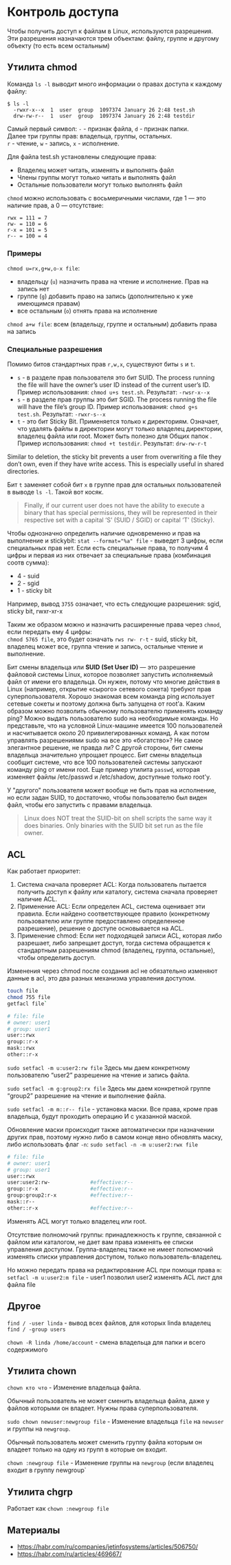 # Контроль доступа

Чтобы получить доступ к файлам в Linux, используются разрешения. Эти разрешения назначаются трем объектам: файлу, группе и другому объекту (то есть всем остальным)

## Утилита chmod

Команда `ls -l` выводит много информации о правах доступа к каждому файлу:

```
$ ls -l
  -rwxr-x--x  1  user  group  1097374 January 26 2:48 test.sh
  drw-rw-r--  1  user  group  1097374 January 26 2:48 testdir
```

Самый первый символ: `-` - признак файла, `d` - признак папки.  
Далее три группы прав: владельца, группы, остальных.  
`r` - чтение, `w` - запись, `x` - исполнение.

Для файла test.sh установлены следующие права:
- Владелец может читать, изменять и выполнять файл
- Члены группы могут только читать и выполнять файл
- Остальные пользователи могут только выполнять файл
  
`chmod` можно использовать с восьмеричными числами, где 1 — это наличие прав, а 0 — отсутствие:

```
rwx = 111 = 7
rw- = 110 = 6
r-x = 101 = 5
r-- = 100 = 4
```

### Примеры

`chmod u=rx,g+w,o-x file`: 
- владельцу (`u`) назначить права на чтение и исполнение. Прав на запись нет
- группе (`g`) добавить право на запись (дополнительно к уже имеющимся правам)
- все остальным (`o`) отнять права на исполнение

`chmod a+w file`: всем (владельцу, группе и остальным) добавить права на запись

### Специальные разрешения

Помимо битов стандартных прав `r,w,x`, существуют биты `s` и `t`.

- `s` - в разделе прав пользователя это бит SUID. The process running the file will have the owner’s user ID instead of the current user’s ID. Пример использования: `chmod u+s test.sh`. Результат: `-rwsr-x--x`
- `s` - в разделе прав группы это бит SGID. The process running the file will have the file’s group ID. Пример использования: `chmod g+s test.sh`. Результат: `-rwxr-s--x`
- `t` - это бит Sticky Bit. Применяется только к директориям. Означает, что удалять файлы в директории могут только владелец директории, владелец файла или root. Может быть полезно для Общих папок . Пример использования: `chmod +t testdir`. Результат: `drw-rw-r-t`

Similar to deletion, the sticky bit prevents a user from overwriting a file they don’t own, even if they have write access. This is especially useful in shared directories.

Бит `t` заменяет собой бит `x` в группе прав для остальных пользователей в выводе `ls -l`. Такой вот косяк. 

> Finally, if our current user does not have the ability to execute a binary that has special permissions, they will be represented in their respective set with a capital ‘S’ (SUID / SGID) or capital ‘T’ (Sticky).

Чтобы однозначно определить наличие одновременно и прав на выполнение и stickybit:
`stat --format="%a" file` - выведет 3 цифры, если специальных прав нет. Если есть специальные права, то получим 4 цифры и первая из них отвечает за специальные права (комбинация соотв сумма):
- 4 - suid
- 2 - sgid
- 1 - sticky bit

Например, вывод `3755` означает, что есть следующие разрешения: sgid, sticky bit, rwxr-xr-x

Таким же образом можно и назначить расширенные права через `chmod`, если передать ему 4 цифры:  
`chmod 5765 file`, это будет означать `rws rw- r-t` - suid, sticky bit, владелец может все, группа чтение и запись, остальные чтение и выполнение.

Бит смены владельца или **SUID (Set User ID)** — это разрешение файловой системы Linux, которое позволяет запустить исполняемый файл от имени его владельца. Он нужен, потому что многие действия в Linux (например, открытие «сырого» сетевого сокета) требуют прав суперпользователя. Хорошо знакомая всем команда ping использует сетевые сокеты и поэтому должна быть запущена от root’а. Каким образом можно позволить обычному пользователю применять команду ping? Можно выдать пользователю sudo на необходимые команды. Но представьте, что на условной Linux-машине имеется 100 пользователей и насчитывается около 20 привилегированных команд. А как потом управлять разрешениями sudo на все это «богатство»? Не самое элегантное решение, не правда ли? С другой стороны, бит смены владельца значительно упрощает процесс. Бит смены владельца сообщит системе, что все 100 пользователей системы запускают команду ping от имени root. Еще пример утилита `passwd`, которая изменяет файлы /etc/passwd и /etc/shadow, доступные только root'у.

У "другого" пользователя может вообще не быть прав на исполнение, но если задан SUID, то достаточно, чтобы пользователю был виден файл, чтобы его запустить с правами владельца.

> Linux does NOT treat the SUID-bit on shell scripts the same way it does binaries. Only binaries with the SUID bit set run as the file owner.

## ACL

Как работает приоритет:

1. Система сначала проверяет ACL: Когда пользователь пытается получить доступ к файлу или каталогу, система сначала проверяет наличие ACL.
2. Применение ACL: Если определен ACL, система оценивает эти правила. Если найдено соответствующее правило (конкретному пользователю или группе предоставлено определенное разрешение), решение о доступе основывается на ACL.
3. Применение сhmod: Если нет подходящей записи ACL, которая либо разрешает, либо запрещает доступ, тогда система обращается к стандартным разрешениям chmod (владелец, группа, остальные), чтобы определить доступ.

Изменения через chmod после создания acl не обязательно изменяют данные в acl, это два разных механизма управления доступом.

```bash
touch file
chmod 755 file
getfacl file`
```

```bash
# file: file
# owner: user1
# group: user1
user::rwx
group::r-x
mask::rwx
other::r-x
```

`sudo setfacl -m u:user2:rw file` Здесь мы даем конкретному пользователю “user2” разрешение на чтение и запись файла.

`sudo setfacl -m g:group2:rx file` Здесь мы даем конкретной группе “group2” разрешение на чтение и выполнение файла.

`sudo setfacl -m m::r-- file` - установка маски. Все права, кроме прав владельца, будут проходить операцию И с указанной маской.

Обновление маски происходит также автоматически при назначении других прав, поэтому нужно либо в самом конце явно обновлять маску, либо использовать флаг `-n`:
`sudo setfacl -n -m u:user2:rwx file`

```bash
# file: file
# owner: user1
# group: user1
user::rwx
user:user2:rw-             #effective:r--
group::r-x                 #effective:r--
group:group2:r-x           #effective:r--
mask::r--
other::r-x                 #effective:r--
```

Изменять ACL могут только владелец или root.

Отсутствие полномочий группы: принадлежность к группе, связанной с файлом или каталогом, не дает вам права изменять ее списки управления доступом. Группа-владелец также не имеет полномочий изменять списки управления доступом, только пользователь-владелец.

Но можно передать права на редактирование ACL при помощи права `m`: `setfacl -m u:user2:m file` - user1 позволил user2 изменять ACL лист для файла file

## Другое

`find / -user linda` - вывод всех файлов, для которых linda владелец
`find / -group users`

`chown -R linda /home/account` - смена владельца для папки и всего содержимого

## Утилита chown

`chown кто что` - Изменение владельца файла. 

Обычный пользователь не может сменить владельца файла, даже у файлов которыми он владеет. Нужны права суперпользователя.

`sudo chown newuser:newgroup file` - Изменение владельца `file` на `newuser` и группы на `newgroup`.

Обычный пользователь может сменить группу файла которым он владеет только на одну из групп в которые он входит.

`chown :newgroup file` - Изменение группы на `newgroup` (если владелец входит в группу newgroup`

## Утилита chgrp

Работает как `chown :newgroup file`

## Материалы

- https://habr.com/ru/companies/jetinfosystems/articles/506750/
- https://habr.com/ru/articles/469667/

